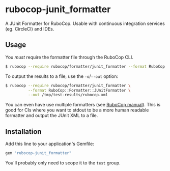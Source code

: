 # rubocop-junit_formatter
A JUnit Formatter for RuboCop. Usable with continuous integration services (eg. CircleCI) and IDEs.

## Usage
You *must* require the formatter file through the RuboCop CLI.

```bash
$ rubocop --require rubocop/formatter/junit_formatter --format RuboCop::Formatter::JUnitFormatter
```

To output the results to a file, use the `-o`/`--out` option:
```bash
$ rubocop --require rubocop/formatter/junit_formatter \
          --format RuboCop::Formatter::JUnitFormatter \
          --out /tmp/test-results/rubocop.xml
```

You can even have use multiple formatters (see [RuboCop manual](https://github.com/rubocop-hq/rubocop/blob/master/manual/formatters.md#formatters)). This is good for CIs where you want to stdout to be a more human readable formatter and output the JUnit XML to a file.

## Installation

Add this line to your application's Gemfile:

```ruby
gem 'rubocop-junit_formatter"
```

You'll probably only need to scope it to the `test` group.
